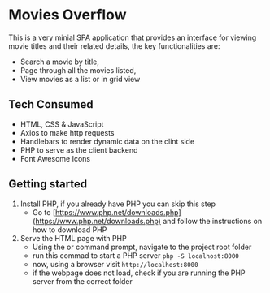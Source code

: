 # Movies Overflow

This is a very minial SPA application that provides an interface for viewing movie titles and their related details, the key functionalities are:

- Search a movie by title,
- Page through all the movies listed,
- View movies as a list or in grid view

## Tech Consumed

- HTML, CSS & JavaScript
- Axios to make http requests
- Handlebars to render dynamic data on the clint side
- PHP to serve as the client backend
- Font Awesome Icons

## Getting started

1. Install PHP, if you already have PHP you can skip this step
   - Go to [https://www.php.net/downloads.php](https://www.php.net/downloads.php) and follow the instructions on how to download PHP
2. Serve the HTML page with PHP
   - Using the or command prompt, navigate to the project root folder
   - run this commad to start a PHP server `php -S localhost:8000`
   - now, using a browser visit `http://localhost:8000`
   - if the webpage does not load, check if you are running the PHP server from the correct folder
